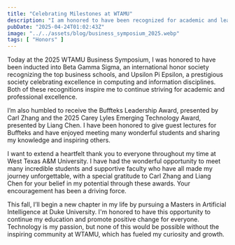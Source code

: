 ```yaml
---
title: "Celebrating Milestones at WTAMU"
description: "I am honored to have been recognized for academic and leadership excellence at the 2025 Paul and Virginia Engler College of Business Symposium with multiple honors and awards."
pubDate: "2025-04-24T01:02:43Z"
image: "../../assets/blog/business_symposium_2025.webp"
tags: [ "Honors" ]
---
```


Today at the 2025 WTAMU Business Symposium, I was honored to have been inducted into Beta Gamma Sigma, an international
honor society recognizing the top business schools, and Upsilon Pi Epsilon, a prestigious society celebrating excellence
in computing and information disciplines. Both of these recognitions inspire me to continue striving for academic and
professional excellence.

I’m also humbled to receive the Buffteks Leadership Award, presented by Carl Zhang and the 2025 Carey Lyles Emerging
Technology Award, presented by Liang Chen. I have been honored to give guest lectures for Buffteks and have
enjoyed meeting many wonderful students and sharing my knowledge and inspiring others.

I want to extend a heartfelt thank you to everyone throughout my time at West Texas A&M University. I have had the
wonderful opportunity to meet many incredible students and supportive faculty who have all made my journey
unforgettable, with a special gratitude to Carl Zhang and Liang Chen for your belief in my potential through these
awards. Your encouragement has been a driving force.

This fall, I’ll begin a new chapter in my life by pursuing a Masters in Artificial Intelligence at Duke University. I'm
honored to have this opportunity to continue my education and promote positive change for everyone. Technology is my
passion, but none of this would be possible without the inspiring community at WTAMU, which has fueled my curiosity and
growth.